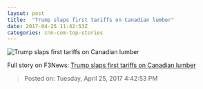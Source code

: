 ```yaml
---
layout: post
title:  "Trump slaps first tariffs on Canadian lumber"
date: 2017-04-25 11:42:53Z
categories: cnn-com-top-stories
---
```


![Trump slaps first tariffs on Canadian lumber](http://i2.cdn.turner.com/money/dam/assets/170316094949-trump-trudeau-nafta-780x439.jpg)




Full story on F3News: [Trump slaps first tariffs on Canadian lumber](http://www.f3nws.com/n/HcphXB)

> Posted on: Tuesday, April 25, 2017 4:42:53 PM
